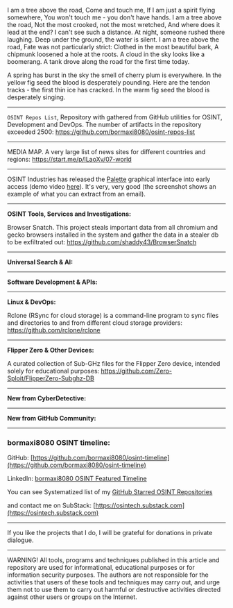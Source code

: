 
I am a tree above the road, Come and touch me, If I am just a spirit flying somewhere, You won't touch me - you don't have hands. I am a tree above the road, Not the most crooked, not the most wretched, And where does it lead at the end? I can't see such a distance. At night, someone rushed there laughing. Deep under the ground, the water is silent. I am a tree above the road, Fate was not particularly strict: Clothed in the most beautiful bark, A chipmunk loosened a hole at the roots. A cloud in the sky looks like a boomerang. A tank drove along the road for the first time today.


A spring has burst in the sky
the smell of cherry plum is everywhere.
In the yellow fig seed
the blood is desperately pounding.
Here are the tendon tracks -
the first thin ice has cracked.
In the warm fig seed
the blood is desperately singing.

----

```OSINT Repos List```, Repository with gathered from GitHub utilities for OSINT, Development and DevOps. The number of artifacts in the repository exceeded 2500: https://github.com/bormaxi8080/osint-repos-list

----

MEDIA MAP. A very large list of news sites for different countries and regions: https://start.me/p/lLaoXv/07-world

----

OSINT Industries has released the [Palette](https://app.osint.industries/login) graphical interface into early access (demo video [here](https://www.youtube.com/watch?v=cg70iRz47RM)). It's very, very good (the screenshot shows an example of what you can extract from an email).

----

**OSINT Tools, Services and Investigations:**

Browser Snatch. This project steals important data from all chromium and gecko browsers installed in the system and gather the data in a stealer db to be exfiltrated out: https://github.com/shaddy43/BrowserSnatch

----

**Universal Search & AI:**



---

**Software Development & APIs:**



----

**Linux & DevOps:**

Rclone (RSync for cloud storage) is a command-line program to sync files and directories to and from different cloud storage providers: https://github.com/rclone/rclone

----

**Flipper Zero & Other Devices:**

A curated collection of Sub-GHz files for the Flipper Zero device, intended solely for educational purposes: https://github.com/Zero-Sploit/FlipperZero-Subghz-DB

----

**New from CyberDetective:**



----

**New from GitHub Community:**



----
### bormaxi8080 OSINT timeline:

GitHub: [https://github.com/bormaxi8080/osint-timeline](https://github.com/bormaxi8080/osint-timeline)

LinkedIn: [bormaxi8080 OSINT Featured Timeline](https://www.linkedin.com/in/osintech/details/featured/)

You can see Systematized list of my [GitHub Starred OSINT Repositories](https://github.com/bormaxi8080/osint-repos-list)

and contact me on SubStack: [https://osintech.substack.com](https://osintech.substack.com)

----

If you like the projects that I do, I will be grateful for donations in private dialogue.

----

WARNING! All tools, programs and techniques published in this article and repository are used for informational, educational purposes or for information security purposes. The authors are not responsible for the activities that users of these tools and techniques may carry out, and urge them not to use them to carry out harmful or destructive activities directed against other users or groups on the Internet.
